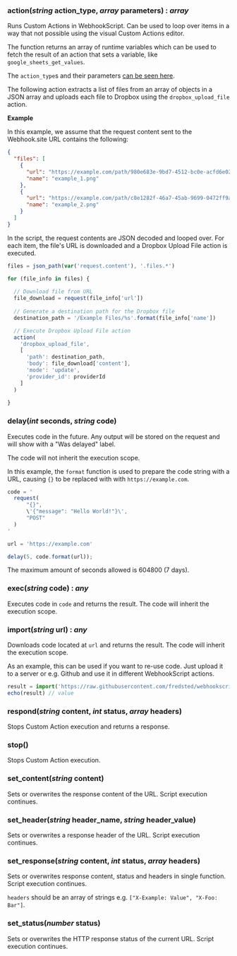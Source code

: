 ### action(***string*** action_type, ***array*** parameters) : ***array***

Runs Custom Actions in WebhookScript. Can be used to loop over items in a way that not possible using the visual Custom Actions editor.

The function returns an array of runtime variables which can be used to fetch the result of an action that sets a variable, like `google_sheets_get_values`.

The `action_type`s and their parameters [can be seen here](/api/action-types.html).

The following action extracts a list of files from an array of objects in a JSON array and uploads each file to Dropbox using the `dropbox_upload_file` action.

**Example**

In this example, we assume that the request content sent to the Webhook.site URL contains the following:

```json
{
  "files": [
    {
      "url": "https://example.com/path/980e683e-9bd7-4512-bc0e-acfd6e022a81",
      "name": "example_1.png"
    },
    {
      "url": "https://example.com/path/c8e1282f-46a7-45ab-9699-0472ff9ab96c",
      "name": "example_2.png"
    }
  ]
}
```

In the script, the request contents are JSON decoded and looped over. For each item, the file's URL is downloaded and a Dropbox Upload File action is executed.

```javascript
files = json_path(var('request.content'), '.files.*')

for (file_info in files) {
  
  // Download file from URL
  file_download = request(file_info['url'])
  
  // Generate a destination path for the Dropbox file
  destination_path = '/Example Files/%s'.format(file_info['name'])

  // Execute Dropbox Upload File action
  action(
    'dropbox_upload_file',
    [
      'path': destination_path,
      'body': file_download['content'],
      'mode': 'update',
      'provider_id': providerId
    ]
  )
    
}
```

### delay(***int*** seconds, ***string*** code)

Executes code in the future. Any output will be stored on the request and will show with a "Was delayed" label. 

The code will not inherit the execution scope.

In this example, the `format` function is used to prepare the code string with a URL, causing `{}` to be replaced with with `https://example.com`.

```javascript
code = '
  request(
      "{}",
      \'{"message": "Hello World!"}\',
      "POST"
  )
'

url = 'https://example.com'

delay(5, code.format(url));
```

The maximum amount of seconds allowed is 604800 (7 days).

### exec(***string*** code) : ***any***

Executes code in `code` and returns the result. The code will inherit the execution scope.

### import(***string*** url) : ***any***

Downloads code located at `url` and returns the result. The code will inherit the execution scope. 

As an example, this can be used if you want to re-use code. Just upload it to a server or e.g. Github and use it in different WebhookScript actions.

```javascript
result = import('https://raw.githubusercontent.com/fredsted/webhookscripts/ec22946a83ea85f607fcc6bff83f9d81ed2fe4ed/hello_world.ws')
echo(result) // value
```

### respond(***string*** content, ***int*** status, ***array*** headers)

Stops Custom Action execution and returns a response.

### stop()

Stops Custom Action execution.

### set_content(***string*** content)

Sets or overwrites the response content of the URL. Script execution continues.

### set_header(***string*** header_name, ***string*** header_value)

Sets or overwrites a response header of the URL. Script execution continues.

### set_response(***string*** content, ***int*** status, ***array*** headers)

Sets or overwrites response content, status and headers in single function.  Script execution continues.

`headers` should be an array of strings e.g. `["X-Example: Value", "X-Foo: Bar"]`.

### set_status(***number*** status)

Sets or overwrites the HTTP response status of the current URL.  Script execution continues.